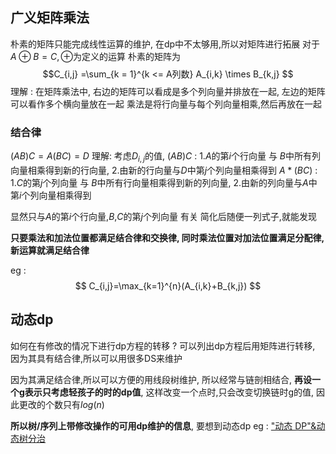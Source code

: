 ## 广义矩阵乘法
朴素的矩阵只能完成线性运算的维护,
在dp中不太够用,所以对矩阵进行拓展
对于 $A \oplus B = C,\oplus$为定义的运算
朴素的矩阵为 
$$C_{i,j} =\sum_{k = 1}^{k <= A列数} A_{i,k} \times B_{k,j} $$
理解 : 在矩阵乘法中,
右边的矩阵可以看成是多个列向量并排放在一起,
左边的矩阵可以看作多个横向量放在一起
乘法是将行向量与每个列向量相乘,然后再放在一起

### 结合律
$(AB)C = A(BC) = D$
理解: 
考虑$D_{i,j}$的值,
$(AB)C$ :
1.$A$的第$i$个行向量 与 $B$中所有列向量相乘得到新的行向量,
2.由新的行向量与$D$中第$j$个列向量相乘得到
$A*(BC)$ :
1.$C$的第$j$个列向量 与 $B$中所有行向量相乘得到新的列向量,
2.由新的列向量与$A$中第$i$个列向量相乘得到

显然只与$A$的第$i$个行向量,$B$,$C$的第$j$个列向量 有关
简化后随便一列式子,就能发现

**只要乘法和加法位置都满足结合律和交换律,
同时乘法位置对加法位置满足分配律,
新运算就满足结合律**

eg :
$$
C_{i,j}=\max_{k=1}^{n}(A_{i,k}+B_{k,j})
$$

## 动态dp
如何在有修改的情况下进行dp方程的转移 ?
可以列出dp方程后用矩阵进行转移,
因为其具有结合律,所以可以用很多DS来维护

因为其满足结合律,所以可以方便的用线段树维护,
所以经常与链剖相结合,
**再设一个g表示只考虑轻孩子的时的dp值**,
这样改变一个点时,只会改变切换链时g的值,
因此更改的个数只有$log(n)$

**所以树/序列上带修改操作的可用dp维护的信息**,
要想到动态dp
eg : ["动态 DP"&动态树分治](https://www.luogu.com.cn/problem/P4719)